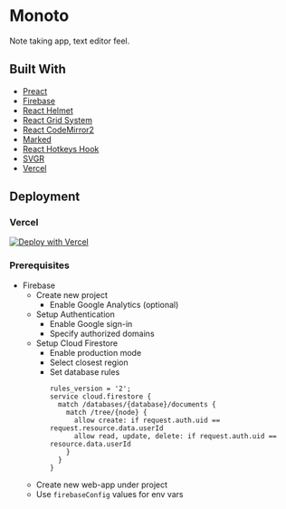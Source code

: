 # Monoto

Note taking app, text editor feel.

## Built With

- [Preact](https://preactjs.com/)
- [Firebase](https://firebase.google.com/)
- [React Helmet](https://github.com/nfl/react-helmet)
- [React Grid System](https://github.com/sealninja/react-grid-system)
- [React CodeMirror2](https://github.com/scniro/react-codemirror2)
- [Marked](https://github.com/markedjs/marked)
- [React Hotkeys Hook](https://github.com/JohannesKlauss/react-hotkeys-hook)
- [SVGR](https://react-svgr.com/)
- [Vercel](https://vercel.com/)

## Deployment

### Vercel

[![Deploy with Vercel](https://vercel.com/button)](https://vercel.com/new/git/external?repository-url=https%3A%2F%2Fgithub.com%2Fkiloev%2Fmonoto&env=FIREBASE_API_KEY,FIREBASE_AUTH_DOMAIN,FIREBASE_DATABASE_URL,FIREBASE_PROJECT_ID,FIREBASE_STORAGE_BUCKET,FIREBASE_MESSAGING_SENDER_ID,FIREBASE_APP_ID,FIREBASE_MEASUREMENT_ID&envDescription=The%20values%20of%20your%20Firebase%20config%20object.&envLink=https%3A%2F%2Ffirebase.google.com%2Fdocs%2Fweb%2Fsetup&project-name=monoto&repo-name=monoto&demo-title=Monoto&demo-description=Note%20taking%20app%2C%20text%20editor%20feel&demo-url=https%3A%2F%2Fmonoto.app&demo-image=https%3A%2F%2Fmonoto.app%2Fassets%2Ficons%2Fandroid-chrome-512x512.png)

### Prerequisites

- Firebase
  - Create new project
    - Enable Google Analytics (optional)
  - Setup Authentication
    - Enable Google sign-in
    - Specify authorized domains
  - Setup Cloud Firestore
    - Enable production mode
    - Select closest region
    - Set database rules
      ```
      rules_version = '2';
      service cloud.firestore {
        match /databases/{database}/documents {
          match /tree/{node} {
            allow create: if request.auth.uid == request.resource.data.userId
            allow read, update, delete: if request.auth.uid == resource.data.userId
          }
        }
      }
      ```
  - Create new web-app under project
  - Use `firebaseConfig` values for env vars
